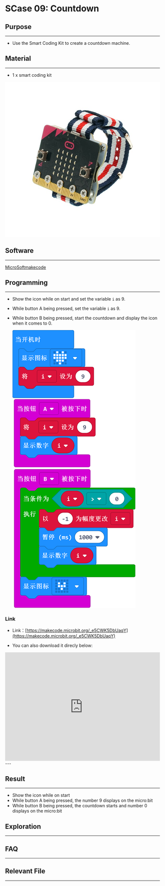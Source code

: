 # SCase 09: Countdown

## Purpose
---
- Use the Smart Coding Kit to create a countdown machine. 

## Material
---

- 1 x smart coding kit 

![](./images/smart_coding_kit_case_09_01.png)


## Software
---
[MicroSoftmakecode](https://makecode.microbit.org/#)

## Programming
---

- Show the icon while on start and set the variable `i` as 9.

- While button A being pressed, set the variable `i` as 9.

- While button B being pressed, start the countdown and display the icon when it comes to 0.

  ![](./images/smart_coding_kit_case_09_02.png)






### Link
- Link：[https://makecode.microbit.org/_e5CWK5DbUaqY](https://makecode.microbit.org/_e5CWK5DbUaqY)

- You can also download it direcly below:

<div style="position:relative;height:0;padding-bottom:70%;overflow:hidden;"><iframe style="position:absolute;top:0;left:0;width:100%;height:100%;" src="https://makecode.microbit.org/#pub:_e5CWK5DbUaqY" frameborder="0" sandbox="allow-popups allow-forms allow-scripts allow-same-origin"></iframe></div>  
---


## Result
---
- Show the icon while on start
- While button A being pressed, the number 9 displays on the micro:bit
- While button B being pressed, the countdown starts and number 0 displays on the micro:bit



## Exploration

---


## FAQ

---


## Relevant File

---

